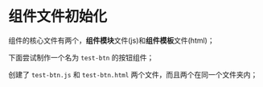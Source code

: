 # 组件文件初始化

组件的核心文件有两个，**组件模块**文件(js)和**组件模板**文件(html)；

下面尝试制作一个名为 `test-btn` 的按钮组件；

创建了 `test-btn.js` 和 `test-btn.html` 两个文件，而且两个在同一个文件夹内；

<!-- > 其实两个文件可以不在一个文件夹内，但官方的标准是放在一个文件夹内； -->

<code-view src="/demo/chapter3/test-btn1/package.json" style="height:500px;"></code-view>

